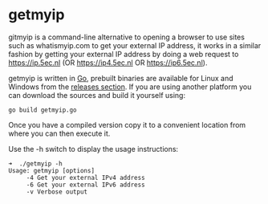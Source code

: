 # getmyip
gitmyip is a command-line alternative to opening a browser to use sites such 
as whatismyip.com to get your external IP address, it works in a similar 
fashion by getting your external IP address by doing a web request to 
https://ip.5ec.nl (OR https://ip4.5ec.nl OR https://ip6.5ec.nl). 

getmyip is written in [Go](https://golang.org/), prebuilt binaries
are available for Linux and Windows from the 
[releases section](https://github.com/mrkcor/getmyip/releases). If you are using
another platform you can download the sources and build it yourself using:

```
go build getmyip.go
```

Once you have a compiled version copy it to a convenient location from where you
can then execute it.

Use the -h switch to display the usage instructions:

```
➜  ./getmyip -h
Usage: getmyip [options]
     -4 Get your external IPv4 address
     -6 Get your external IPv6 address
     -v Verbose output
``` 
